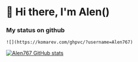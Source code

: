 # 👋 Hi there, I'm Alen() ![]() 
### My status on github

    ![](https://komarev.com/ghpvc/?username=Alen767)

[![Alen767 GitHub stats](https://github-readme-stats.vercel.app/api?username=Alen767)](https://github.com/Alen767)
<!--
**Alen767/Alen767** is a ✨ _special_ ✨ repository because its `README.md` (this file) appears on your GitHub profile.

Here are some ideas to get you started:

- 🔭 I’m currently working on ...
- 🌱 I’m currently learning ...
- 👯 I’m looking to collaborate on ...
- 🤔 I’m looking for help with ...
- 💬 Ask me about ...
- 📫 How to reach me: ...
- 😄 Pronouns: ...
- ⚡ Fun fact: ...
-->

